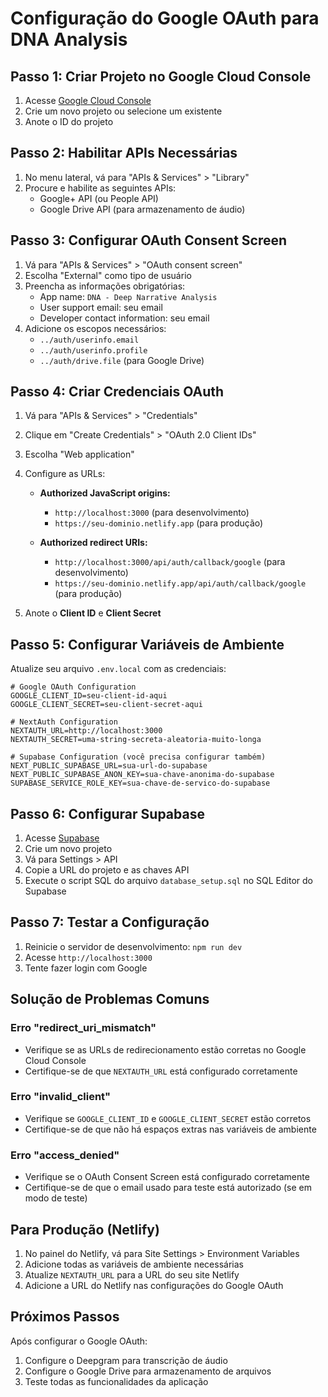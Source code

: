 # Configuração do Google OAuth para DNA Analysis

## Passo 1: Criar Projeto no Google Cloud Console

1. Acesse [Google Cloud Console](https://console.cloud.google.com/)
2. Crie um novo projeto ou selecione um existente
3. Anote o ID do projeto

## Passo 2: Habilitar APIs Necessárias

1. No menu lateral, vá para "APIs & Services" > "Library"
2. Procure e habilite as seguintes APIs:
   - Google+ API (ou People API)
   - Google Drive API (para armazenamento de áudio)

## Passo 3: Configurar OAuth Consent Screen

1. Vá para "APIs & Services" > "OAuth consent screen"
2. Escolha "External" como tipo de usuário
3. Preencha as informações obrigatórias:
   - App name: `DNA - Deep Narrative Analysis`
   - User support email: seu email
   - Developer contact information: seu email
4. Adicione os escopos necessários:
   - `../auth/userinfo.email`
   - `../auth/userinfo.profile`
   - `../auth/drive.file` (para Google Drive)

## Passo 4: Criar Credenciais OAuth

1. Vá para "APIs & Services" > "Credentials"
2. Clique em "Create Credentials" > "OAuth 2.0 Client IDs"
3. Escolha "Web application"
4. Configure as URLs:
   - **Authorized JavaScript origins:**
     - `http://localhost:3000` (para desenvolvimento)
     - `https://seu-dominio.netlify.app` (para produção)
   
   - **Authorized redirect URIs:**
     - `http://localhost:3000/api/auth/callback/google` (para desenvolvimento)
     - `https://seu-dominio.netlify.app/api/auth/callback/google` (para produção)

5. Anote o **Client ID** e **Client Secret**

## Passo 5: Configurar Variáveis de Ambiente

Atualize seu arquivo `.env.local` com as credenciais:

```env
# Google OAuth Configuration
GOOGLE_CLIENT_ID=seu-client-id-aqui
GOOGLE_CLIENT_SECRET=seu-client-secret-aqui

# NextAuth Configuration
NEXTAUTH_URL=http://localhost:3000
NEXTAUTH_SECRET=uma-string-secreta-aleatoria-muito-longa

# Supabase Configuration (você precisa configurar também)
NEXT_PUBLIC_SUPABASE_URL=sua-url-do-supabase
NEXT_PUBLIC_SUPABASE_ANON_KEY=sua-chave-anonima-do-supabase
SUPABASE_SERVICE_ROLE_KEY=sua-chave-de-servico-do-supabase
```

## Passo 6: Configurar Supabase

1. Acesse [Supabase](https://supabase.com/)
2. Crie um novo projeto
3. Vá para Settings > API
4. Copie a URL do projeto e as chaves API
5. Execute o script SQL do arquivo `database_setup.sql` no SQL Editor do Supabase

## Passo 7: Testar a Configuração

1. Reinicie o servidor de desenvolvimento: `npm run dev`
2. Acesse `http://localhost:3000`
3. Tente fazer login com Google

## Solução de Problemas Comuns

### Erro "redirect_uri_mismatch"
- Verifique se as URLs de redirecionamento estão corretas no Google Cloud Console
- Certifique-se de que `NEXTAUTH_URL` está configurado corretamente

### Erro "invalid_client"
- Verifique se `GOOGLE_CLIENT_ID` e `GOOGLE_CLIENT_SECRET` estão corretos
- Certifique-se de que não há espaços extras nas variáveis de ambiente

### Erro "access_denied"
- Verifique se o OAuth Consent Screen está configurado corretamente
- Certifique-se de que o email usado para teste está autorizado (se em modo de teste)

## Para Produção (Netlify)

1. No painel do Netlify, vá para Site Settings > Environment Variables
2. Adicione todas as variáveis de ambiente necessárias
3. Atualize `NEXTAUTH_URL` para a URL do seu site Netlify
4. Adicione a URL do Netlify nas configurações do Google OAuth

## Próximos Passos

Após configurar o Google OAuth:
1. Configure o Deepgram para transcrição de áudio
2. Configure o Google Drive para armazenamento de arquivos
3. Teste todas as funcionalidades da aplicação